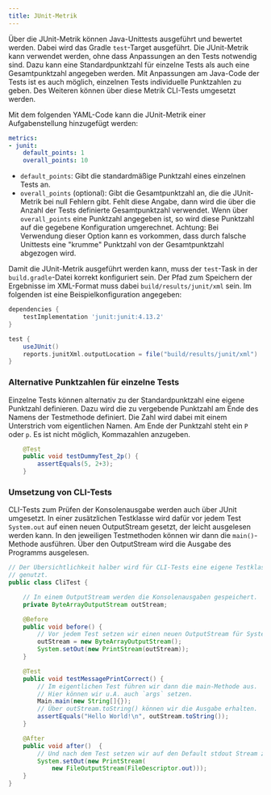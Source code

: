 ```yaml
---
title: JUnit-Metrik
---
```


Über die JUnit-Metrik können Java-Unittests ausgeführt und bewertet werden.
Dabei wird das Gradle `test`-Target ausgeführt. Die JUnit-Metrik kann verwendet
werden, ohne dass Anpassungen an den Tests notwendig sind. Dazu kann eine
Standardpunktzahl für einzelne Tests als auch eine Gesamtpunktzahl angegeben
werden. Mit Anpassungen am Java-Code der Tests ist es auch möglich, einzelnen
Tests individuelle Punktzahlen zu geben. Des Weiteren können über diese Metrik
CLI-Tests umgesetzt werden.

Mit dem folgenden YAML-Code kann die JUnit-Metrik einer Aufgabenstellung
hinzugefügt werden:

```yml
metrics:
- junit:
    default_points: 1
    overall_points: 10
```

- `default_points`: Gibt die standardmäßige Punktzahl eines einzelnen Tests an.
- `overall_points` (optional): Gibt die Gesamtpunktzahl an, die die
  JUnit-Metrik bei null Fehlern gibt. Fehlt diese Angabe, dann wird die über
  die Anzahl der Tests definierte Gesamtpunktzahl verwendet. Wenn über
  `overall_points` eine Punktzahl angegeben ist, so wird diese Punktzahl auf
  die gegebene Konfiguration umgerechnet. Achtung: Bei Verwendung dieser Option
   kann es vorkommen, dass durch falsche Unittests eine "krumme" Punktzahl von
   der Gesamtpunktzahl abgezogen wird.

Damit die JUnit-Metrik ausgeführt werden kann, muss der `test`-Task in der
`build.gradle`-Datei korrekt konfiguriert sein. Der Pfad zum Speichern der
Ergebnisse im XML-Format muss dabei `build/results/junit/xml` sein. Im
folgenden ist eine Beispielkonfiguration angegeben:

```gradle
dependencies {
    testImplementation 'junit:junit:4.13.2'
}

test {
    useJUnit()
    reports.junitXml.outputLocation = file("build/results/junit/xml")
}
```

### Alternative Punktzahlen für einzelne Tests

Einzelne Tests können alternativ zu der Standardpunktzahl eine eigene Punktzahl
definieren. Dazu wird die zu vergebende Punktzahl am Ende des Namens der
Testmethode definiert. Die Zahl wird dabei mit einem Unterstrich vom
eigentlichen Namen. Am Ende der Punktzahl steht ein `P` oder `p`. Es ist nicht
möglich, Kommazahlen anzugeben.

```java
    @Test
    public void testDummyTest_2p() {
        assertEquals(5, 2+3);
    }
```

### Umsetzung von CLI-Tests

CLI-Tests zum Prüfen der Konsolenausgabe werden auch über JUnit umgesetzt. In
einer zusätzlichen Testklasse wird dafür vor jedem Test `System.out` auf einen
neuen OutputStream gesetzt, der leicht ausgelesen werden kann. In den
jeweiligen Testmethoden können wir dann die `main()`-Methode ausführen. Über
den OutputStream wird die Ausgabe des Programms ausgelesen.

```java
// Der Übersichtlichkeit halber wird für CLI-Tests eine eigene Testklasse
// genutzt.
public class CliTest {

    // In einem OutputStream werden die Konsolenausgaben gespeichert.
    private ByteArrayOutputStream outStream;

    @Before
    public void before() {
        // Vor jedem Test setzen wir einen neuen OutputStream für System.out.
        outStream = new ByteArrayOutputStream();
        System.setOut(new PrintStream(outStream));
    }

    @Test
    public void testMessagePrintCorrect() {
        // Im eigentlichen Test führen wir dann die main-Methode aus.
        // Hier können wir u.A. auch `args` setzen.
        Main.main(new String[]{});
        // Über outStream.toString() können wir die Ausgabe erhalten.
        assertEquals("Hello World!\n", outStream.toString());
    }

    @After
    public void after()  {
        // Und nach dem Test setzen wir auf den Default stdout Stream zurück.
        System.setOut(new PrintStream(
            new FileOutputStream(FileDescriptor.out)));
    }
}
```
